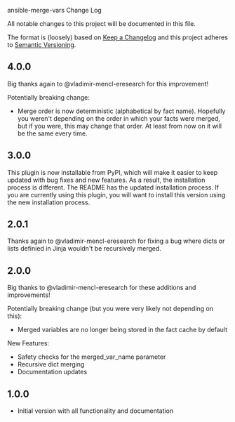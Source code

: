 ansible-merge-vars Change Log

All notable changes to this project will be documented in this file.

The format is (loosely) based on [Keep a Changelog](http://keepachangelog.com/) and this project adheres to [Semantic Versioning](http://semver.org/).

## 4.0.0

Big thanks again to @vladimir-mencl-eresearch for this improvement!

Potentially breaking change:
- Merge order is now deterministic (alphabetical by fact name).  Hopefully you
  weren't depending on the order in which your facts were merged, but if you
  were, this may change that order.  At least from now on it will be the same
  every time.

## 3.0.0

This plugin is now installable from PyPI, which will make it easier to keep
updated with bug fixes and new features.  As a result, the installation process
is different.  The README has the updated installation process.  If you are
currently using this plugin, you will want to install this version using the
new installation process.

## 2.0.1

Thanks again to @vladimir-mencl-eresearch for fixing a bug where dicts or lists definied in Jinja wouldn't be recursively merged.

## 2.0.0

Big thanks to @vladimir-mencl-eresearch for these additions and improvements!

Potentially breaking change (but you were very likely not depending on this):
- Merged variables are no longer being stored in the fact cache by default

New Features:
- Safety checks for the merged_var_name parameter
- Recursive dict merging
- Documentation updates

## 1.0.0

- Initial version with all functionality and documentation
